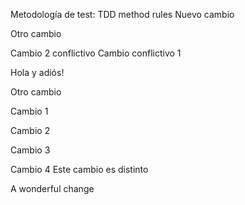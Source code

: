 Metodología de test: TDD method rules
Nuevo cambio

Otro cambio

Cambio 2 conflictivo
Cambio conflictivo 1

Hola y adiós!


Otro cambio

Cambio 1

Cambio 2

Cambio 3


Cambio 4
Este cambio es distinto

A wonderful change
